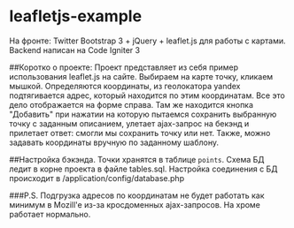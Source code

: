 # leafletjs-example

На фронте: Twitter Bootstrap 3 + jQuery + leaflet.js для работы с картами.
Backend написан на Code Igniter 3

##Коротко о проекте:
Проект представляет из себя пример использования leaflet.js на сайте.
Выбираем на карте точку, кликаем мышкой. Определяются координаты, 
из геолокатора yandex подтягивается адрес, который находится по этим координатам.
Все это дело отображается на форме справа. Там же находится кнопка "Добавить" при
нажатии на которую пытаемся сохранить выбранную точку с заданным описанием,
улетает ajax-запрос на бекэнд и прилетает ответ: смогли мы сохранить
точку или нет.
Также, можно задавать координаты вручную по заданному шаблону.

##Настройка бэкэнда.
Точки хранятся в таблице `points`. Схема БД ледит в корне проекта в файле tables.sql.
Настройка соединения с БД происходит в /application/config/database.php

###P.S.
Подгрузка адресов по координатам не будет работать как минимум в Mozill'e из-за кросдоменных ajax-запросов.
На хроме работает нормально.